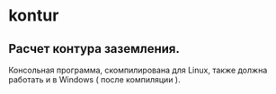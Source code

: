 # kontur
## Расчет контура заземления.
Консольная программа, скомпилирована для Linux, также должна работать и в Windows ( после компиляции ).
